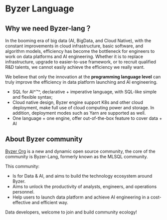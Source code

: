 # Byzer Language


## Why we need Byzer-lang？ 

In the booming era of big data (AI, BigData, and Cloud Native), with the constant improvements in cloud infrastructure, basic software, and algorithm models, efficiency has become the bottleneck for engineers to work on data platforms and AI engineering. Whether it is to replace infrastructure, upgrade to easier-to-use framework, or to recruit qualified R&D talents, we cannot easily achieve the efficiency we really want.

We believe that only the innovation at the **programming language level** can truly improve the efficiency in data platform launching and AI engineering.

- SQL for AI^™️^, declarative + imperative language, with SQL-like simple and flexible syntax; 
- Cloud native design, Byzer engine support K8s and other cloud deployment, make full use of cloud computing power and storage. In addition, deployment modes such as Yarn are supported as well.
- One language + one engine,  offer out-of-the-box feature to cover data + AI 

## About Byzer community

[Byzer Org](https://github.com/byzer-org) is a new and dynamic open source community, the core of the community is Byzer-Lang, formerly known as the MLSQL community.

This community:

* Is for Data & AI, and aims to build the technology ecosystem around Byzer.
* Aims to unlock the productivity of analysts, engineers, and operations personnel.
* Help users to launch data platform and achieve AI engineering in a cost-effective and efficient way.

Data developers, welcome to join and build community ecology!
